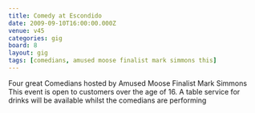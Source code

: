 ```yaml
---
title: Comedy at Escondido
date: 2009-09-10T16:00:00.000Z
venue: v45
categories: gig
board: 8
layout: gig
tags: [comedians, amused moose finalist mark simmons this]
---
```

Four great Comedians hosted by Amused Moose Finalist Mark Simmons
This event is open to customers over the age of 16. 
A table service for drinks will be available whilst the comedians are performing